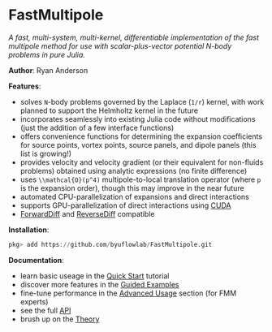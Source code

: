 # FastMultipole

*A fast, multi-system, multi-kernel, differentiable implementation of the fast multipole method for use with scalar-plus-vector potential N-body problems in pure Julia.*

**Author**: Ryan Anderson

**Features**:

* solves ``N``-body problems governed by the Laplace (``1/r``) kernel, with work planned to support the Helmholtz kernel in the future
* incorporates seamlessly into existing Julia code without modifications (just the addition of a few interface functions)
* offers convenience functions for determining the expansion coefficients for source points, vortex points, source panels, and dipole panels (this list is growing!)
* provides velocity and velocity gradient (or their equivalent for non-fluids problems) obtained using analytic expressions (no finite difference)
* uses ``\\mathcal{O}(p^4)`` multipole-to-local translation operator (where ``p`` is the expansion order), though this may improve in the near future
* automated CPU-parallelization of expansions and direct interactions
* supports GPU-parallelization of direct interactions using [CUDA](https://github.com/JuliaGPU/CUDA.jl)
* [ForwardDiff](https://github.com/JuliaDiff/ForwardDiff.jl) and [ReverseDiff](https://github.com/JuliaDiff/ReverseDiff.jl) compatible

**Installation**:

```julia
pkg> add https://github.com/byuflowlab/FastMultipole.git
```

**Documentation**:

* learn basic useage in the [Quick Start](quickstart.md) tutorial
* discover more features in the [Guided Examples](guided_examples.md)
* fine-tune performance in the [Advanced Usage](advanced_usage.md) section (for FMM experts)
* see the full [API](reference.md)
* brush up on the [Theory](theory.md)

